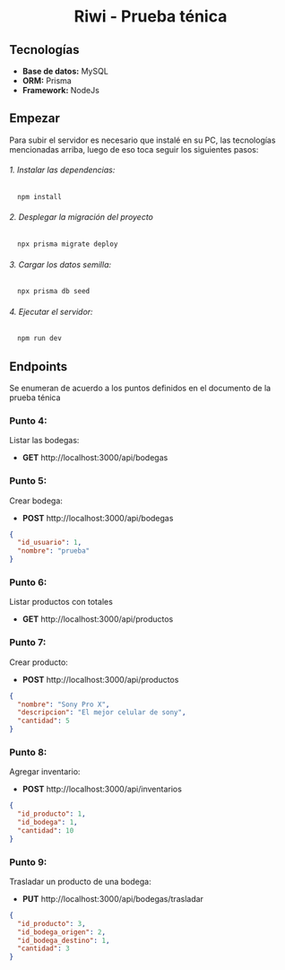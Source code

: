 <h1 align="center">
  Riwi - Prueba ténica <br/>
</h1>

## Tecnologías

- **Base de datos:** MySQL
- **ORM:** Prisma
- **Framework:** NodeJs

## Empezar

Para subir el servidor es necesario que instalé en su PC, las tecnologías mencionadas arriba, luego de eso toca seguir los siguientes pasos:

###### 1. Instalar las dependencias:

```sh
  npm install
```

###### 2. Desplegar la migración del proyecto

```sh
  npx prisma migrate deploy
```

###### 3. Cargar los datos semilla:

```sh
  npx prisma db seed
```

###### 4. Ejecutar el servidor:

```sh
  npm run dev
```

## Endpoints

Se enumeran de acuerdo a los puntos definidos en el documento de la prueba ténica

### Punto 4:

Listar las bodegas:

- **GET** http://localhost:3000/api/bodegas

### Punto 5:

Crear bodega:

- **POST** http://localhost:3000/api/bodegas

```json
{
  "id_usuario": 1,
  "nombre": "prueba"
}
```

### Punto 6:

Listar productos con totales

- **GET** http://localhost:3000/api/productos

### Punto 7:

Crear producto:

- **POST** http://localhost:3000/api/productos

```json
{
  "nombre": "Sony Pro X",
  "descripcion": "El mejor celular de sony",
  "cantidad": 5
}
```

### Punto 8:

Agregar inventario:

- **POST** http://localhost:3000/api/inventarios

```json
{
  "id_producto": 1,
  "id_bodega": 1,
  "cantidad": 10
}
```

### Punto 9:

Trasladar un producto de una bodega:

- **PUT** http://localhost:3000/api/bodegas/trasladar

```json
{
  "id_producto": 3,
  "id_bodega_origen": 2,
  "id_bodega_destino": 1,
  "cantidad": 3
}
```
